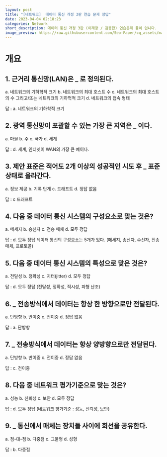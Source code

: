 ```yaml
---
layout: post
title: "[네트워크]  데이터 통신 개정 3판 연습 문제 정답"
date: 2023-04-04 02:18:23
categories: Network
short_description: 데이터 통신 개정 3판 (이재광 / 김봉한) 연습문제 풀이 입니다.
image_preview: https://raw.githubusercontent.com/Seo-Faper/cq_assets/master/heroes/cos_pr_17_17.png
---
```


# 개요
## 1. 근거리 통신망(LAN)은 _ 로 정의된다.

a. 네트워크의 기하학적 크기
b. 네트워크의 최대 호스트 수
c. 네트워크의 최대 호스트의 수 그리고/또는 네트워크의 기하헉적 크기
d. 네트워크의 접속 형태

답 : a. 네트워크의 기하학적 크기

## 2. 광역 통신망이 포괄할 수 있는 가장 큰 지역은 _ 이다.

a. 마을
b. 주
c. 국가
d. 세계

답 : d. 세계, 인터넷이 WAN의 가장 큰 예이다. 

## 3. 제안 표준은 적어도 2개 이상의 성공적인 시도 후 _ 표준 상태로 올라간다.

a. 정보 제공
b. 기록 단계
c. 드래프트
d. 정답 없음

답 : c 드래프트 

## 4. 다음 중 데이터 통신 시스템의 구성요소로 맞는 것은?

a. 메세지
b. 송신자
c. 전송 매체
d. 모두 정답

답 : d. 모두 정답 테이터 통신의 구성요소는 5개가 있다. (메세지, 송신자, 수신자, 전송 매체, 프로토콜)

## 5. 다음 중 데이터 통신 시스템의 특성으로 맞은 것은?

a. 전달성
b. 정확성
c. 지터(jitter)
d. 모두 정답 

답 : d. 모두 정답 (전달성, 정확성, 적시성, 파형 난조)

## 6. _ 전송방식에서 데이터는 항상 한 방향으로만 전달된다. 

a. 단방향
b. 반이중
c. 전이중
d. 정답 없음 

답 : a. 단방향 

## 7. _ 전송방식에서 데이터는 항상 양방향으로만 전달된다.
a. 단방향
b. 반이중
c. 전이중
d. 정답 없음

답 : c. 전이중 

## 8. 다음 중 네트워크 평가기준으로 맞는 것은?

a. 성능
b. 신뢰성
c. 보안 
d. 모두 정답 

답 : d. 모두 정답 (네트워크 평가기준 : 성능, 신뢰성, 보안)

## 9. _ 통신에서 매체는 장치들 사이에 회선을 공유한다.
    
a. 점-대-점
b. 다중점
c. 그물형
d. 성형 

답 : b. 다중점